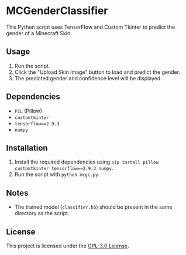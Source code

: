 # MCGenderClassifier

This Python script uses TensorFlow and Custom Tkinter to predict the gender of a Minecraft Skin.

## Usage

1. Run the script.
2. Click the "Upload Skin Image" button to load and predict the gender.
3. The predicted gender and confidence level will be displayed.

## Dependencies

- `PIL` (Pillow)
- `customtkinter`
- `tensorflow==2.9.3`
- `numpy`


## Installation

1. Install the required dependencies using `pip install pillow customtkinter tensorflow==2.9.3 numpy`.
2. Run the script with `python mcgc.py`.

## Notes

- The trained model (`classifier.h5`) should be present in the same directory as the script.

## License

This project is licensed under the [GPL-3.0 License](LICENSE).
